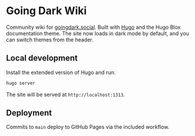 # Going Dark Wiki

Community wiki for [goingdark.social](https://goingdark.social).
Built with [Hugo](https://gohugo.io) and the Hugo Blox documentation theme.
The site now loads in dark mode by default, and you can switch themes from the header.

## Local development

Install the extended version of Hugo and run:

```bash
hugo server
```

The site will be served at `http://localhost:1313`.

## Deployment

Commits to `main` deploy to GitHub Pages via the included workflow.

